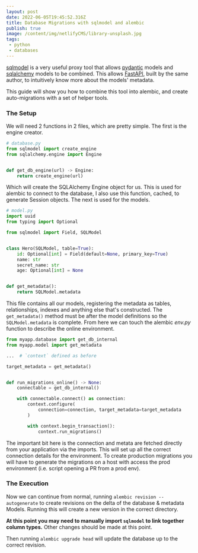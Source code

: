 ```yaml
---
layout: post
date: 2022-06-05T19:45:52.316Z
title: Database Migrations with sqlmodel and alembic
publish: true
image: /content/img/netlifyCMS/library-unsplash.jpg
tags: 
 - python
 - databases
---
```

[sqlmodel](https://sqlmodel.tiangolo.com/) is a very useful proxy tool that allows [pydantic](https://pydantic-docs.helpmanual.io) models and [sqlalchemy](https://www.sqlalchemy.org/) models to be combined.
This allows [FastAPI](https://fastapi.tiangolo.com/), built by the same author, to intuitively know more about the models' metadata.

This guide will show you how to combine this tool into alembic, and create auto-migrations with a set of helper tools.

### The Setup

We will need 2 functions in 2 files, which are pretty simple. The first is the engine creator.

```python
# database.py
from sqlmodel import create_engine
from sqlalchemy.engine import Engine


def get_db_engine(url) -> Engine:
    return create_engine(url)
```

Which will create the SQLAlchemy Engine object for us.
This is used for alembic to connect to the database, I also use this function, cached, to generate Session objects.
The next is used for the models.

```python
# model.py
import uuid
from typing import Optional

from sqlmodel import Field, SQLModel


class Hero(SQLModel, table=True):
    id: Optional[int] = Field(default=None, primary_key=True)
    name: str
    secret_name: str
    age: Optional[int] = None


def get_metadata():
    return SQLModel.metadata
```

This file contains all our models, registering the metadata as tables, relationships, indexes and anything else that's
constructed. The `get_metadata()` method must be after the model definitions so the `SQLModel.metadata` is complete.
From here we can touch the alembic _env.py_ function to describe the online environment.

```python
from myapp.database import get_db_internal
from myapp.model import get_metadata

...  # `context` defined as before

target_metadata = get_metadata()


def run_migrations_online() -> None:
    connectable = get_db_internal()

    with connectable.connect() as connection:
        context.configure(
            connection=connection, target_metadata=target_metadata
        )

        with context.begin_transaction():
            context.run_migrations()
```

The important bit here is the connection and metata are fetched directly from your application via the imports. This
will set up all the correct connection details for the environment. To create production migrations you will have to
generate the migrations on a host with access the prod environment (i.e. script opening a PR from a prod env).

### The Execution

Now we can continue from normal, running `alembic revision --autogenerate` to create revisions on the delta of the
database & metadata Models. Running this will create a new version in the correct directory.

**At this point you may need to manually import `sqlmodel` to link together column types.** Other changes should be made
at this point.

Then running `alembic upgrade head` will update the database up to the correct revision.
